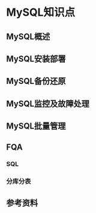 # MySQL知识点
## MySQL概述
## MySQL安装部署
## MySQL备份还原
## MySQL监控及故障处理
## MySQL批量管理
## FQA
### SQL
### 分库分表
## 参考资料
